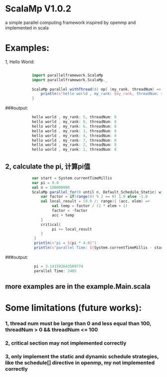 ScalaMp V1.0.2
=======

a simple parallel computing framework  inspired by openmp and  implemented in scala

Examples:
=======

1, Hello World:
```scala

            import parallelframework.ScalaMp
            import parallelframework.ScalaMp._
            
            ScalaMp parallel withThread(8) op{ (my_rank, threadNum) =>
                println(s"hello world , my_rank: $my_rank, threadNum: $threadNum")
	        }
```
###output:
```scala
            hello world , my_rank: 5, threadNum: 8
            hello world , my_rank: 0, threadNum: 8
            hello world , my_rank: 6, threadNum: 8
            hello world , my_rank: 3, threadNum: 8
            hello world , my_rank: 4, threadNum: 8
            hello world , my_rank: 7, threadNum: 8
            hello world , my_rank: 2, threadNum: 8
            hello world , my_rank: 1, threadNum: 8
```

2, calculate the pi, 计算pi值
-------
```scala
            var start = System.currentTimeMillis
            var pi = 0.0
            val n = 100000000
            ScalaMp parallel_for(0 until n, Default_Schedule_Static) withThread(100) each{ (my_rank, threadNum, range) =>
      	        var factor = if(range(0) % 2 == 0) 1.0 else -1.0
  	  	        val local_result = (0.0 /: range){ (acc, elem) =>
  	  	  	         val temp = factor / (2 * elem + 1) 
  	  	  	         factor = -factor
  	  	  	         acc + temp
  	  	        }
  	  	        critical{ 
  	  		         pi += local_result
  	  	        }
	         }
		     println(s"pi = ${pi * 4.0}")
		     println(s"parallel Time: ${System.currentTimeMillis - start}")
```
###output:
```scala
             pi = 3.141592643589774
             parallel Time: 2485
```


more examples are in the example.Main.scala
-------



Some limitations (future works):
=======

### 1, thread num must be large than 0 and less equal than 100,  threadNum > 0 && threadNum <= 100
### 2, critical section may not implemented correctly
### 3, only implement the static and dynamic schedule strategies, like the schedule[] directive in openmp, my not implemented correctly

